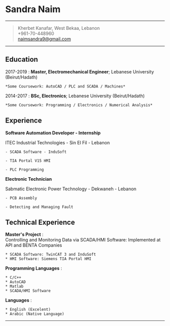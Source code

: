 # Sandra Naim

---

> Kherbet Kanafar, West Bekaa, Lebanon\
> +961-70-448960\
> naimsandra9@gmail.com

---

## Education

2017-2019
: **Master, Electromechanical Engineer**; Lebanese University (Beirut/Hadath)

    *Some Coursework: AutoCAD / PLC and SCADA / Machines*

2014-2017
: **BSc, Electronics**; Lebanese University (Beirut/Hadath)

    *Some Coursework: Programming / Electronics / Numerical Analysis*

## Experience

**Software Automation Developer - Internship**

ITEC Industrial Technologies - Sin El Fil - Lebanon

    - SCADA Software - InduSoft

    - TIA Portal V15 HMI

    - PLC Programming

**Electronic Technician**

Sabmatic Electronic Power Technology - Dekwaneh - Lebanon

    - PCB Assembly

    - Detecting and Managing Fault

## Technical Experience

**Master's Project**
:\
 Controlling and Monitoring Data via SCADA/HMI Software: Implemented at API and BENTA Companies

    * SCADA Software: TwinCAT 3 and InduSoft
    * HMI Software: Siemens TIA Portal HMI

**Programming Languages**
:

    * C/C++
    * AutoCAD
    * Matlab
    * SCADA/HMI Software

**Languages**
:

    * English (Excelent)
    * Arabic (Native Language)

---
